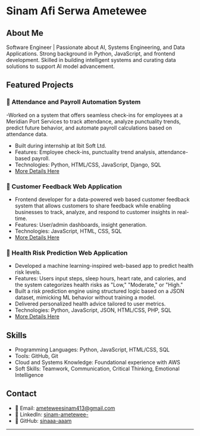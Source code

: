 # Sinam Afi Serwa Ametewee

## About Me
Software Engineer | Passionate about AI, Systems Engineering, and Data Applications. 
Strong background in Python, JavaScript, and frontend development. Skilled in building intelligent systems and curating data solutions to support AI model advancement.  

## Featured Projects
### 🔹 Attendance and Payroll Automation System
-Worked on a system that offers seamless check-ins for employees at a Meridian Port Services to track attendance, analyze punctuality trends, predict future behavior, and automate payroll calculations based on attendance data.   
- Built during internship at Ibit Soft Ltd.
- Features: Employee check-ins, punctuality trend analysis, attendance-based payroll.
- Technologies: Python, HTML/CSS, JavaScript, Django, SQL
- [More Details Here](https://github.com/Wazaaah/iBit_Soft_Project_.git)

### 🔹 Customer Feedback Web Application
- Frontend developer for a data-powered web based customer feedback system that allows customers to share feedback while enabling businesses to track, analyze, and respond to customer insights in real-time.
- Features: User/admin dashboards, insight generation.
- Technologies: JavaScript, HTML, CSS, SQL
- [More Details Here](link-to-repo-if-available)

### 🔹 Health Risk Prediction Web Application
- Developed a machine learning-inspired web-based app to predict health risk levels.
- Features: Users input steps, sleep hours, heart rate, and calories, and the system categorizes health risks as "Low," "Moderate," or "High."
- Built a risk prediction engine using structured logic based on a JSON dataset, mimicking ML behavior without training a model.
- Delivered personalized health advice tailored to user metrics.
- Technologies: Python, JavaScript, JSON, HTML/CSS, PHP, SQL
- [More Details Here](https://github.com/sinaaa-aaam/MedAid.git)

## Skills
- Programming Languages: Python, JavaScript, HTML/CSS, SQL
- Tools: GitHub, Git
- Cloud and Systems Knowledge: Foundational experience with AWS
- Soft Skills: Teamwork, Communication, Critical Thinking, Emotional Intelligence

## Contact
- 📧 Email: ameteweesinam413@gmail.com
- 🔗 LinkedIn: [sinam-ametewee-](https://www.linkedin.com/in/sinam-ametewee-/)
- 🧠 GitHub: [sinaaa-aaam](https://github.com/sinaaa-aaam)

---
